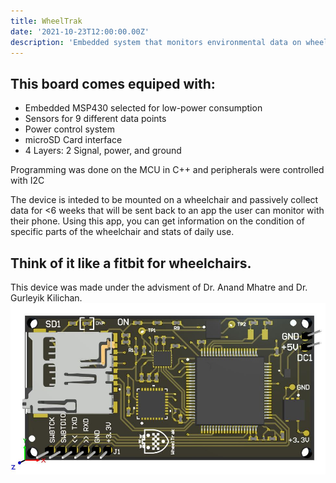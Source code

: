 ```yaml
---
title: WheelTrak
date: '2021-10-23T12:00:00.00Z'
description: 'Embedded system that monitors environmental data on wheelchairs'
---
```

## This board comes equiped with:
- Embedded MSP430 selected for low-power consumption
- Sensors for 9 different data points
- Power control system
- microSD Card interface
- 4 Layers: 2 Signal, power, and ground

Programming was done on the MCU in C++ and peripherals were controlled with I2C

The device is inteded to be mounted on a wheelchair and passively collect data for <6 weeks that will be sent back to an app the user can monitor with their phone. Using this app, you can get information on the condition of specific parts of the wheelchair and stats of daily use.

## Think of it like a fitbit for wheelchairs.

This device was made under the advisment of Dr. Anand Mhatre and Dr. Gurleyik Kilichan.
![WheelTrack](./wheeltrak1.png)
